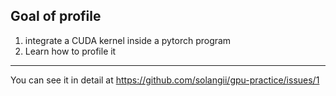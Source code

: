 ## Goal of profile

1. integrate a CUDA kernel inside a pytorch program
2. Learn how to profile it

---

You can see it in detail at https://github.com/solangii/gpu-practice/issues/1